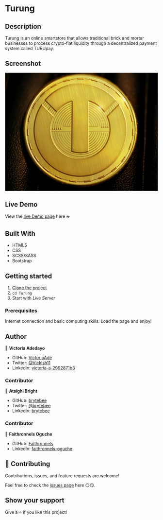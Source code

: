 # Turung

## Description

Turung is an online smartstore that allows traditional brick and mortar businesses to process crypto-fiat liquidity through a decentralized payment system called TURUpay.

## Screenshot

![Turung Coin](./images/gold-circle.jpg)

## Live Demo

View the [live Demo page](https://www.turung.io/) here ☕

## Built With

- HTML5
- CSS
- SCSS/SASS
- Bootstrap

## Getting started

1. [Clone the project](https://github.com/VictoriaAde/Turung.git)
2. `cd Turung`
3. Start with _Live Server_

### Prerequisites

Internet connection and basic computing skills.
Load the page and enjoy!

## Author

👤 **Victoria Adedayo**

- GitHub: [VictoriaAde](https://github.com/VictoriaAde)
- Twitter: [@Vickish11](https://twitter.com/Vickish11)
- LinkedIn: [victoria-a-2992871b3](https://www.linkedin.com/in/victoria-a-2992871b3)

### Contributor

👤 **Atsighi Bright**

- GitHub: [brytebee](https://github.com/brytebee)
- Twitter: [@brytebee](https://twitter.com/brytebee)
- LinkedIn: [brytebee](https://www.linkedin.com/in/brytebee/)

### Contributor

👤 **Faithronnels Oguche**

- GitHub: [Faithronnels](https://github.com/faithronnels)
- LinkedIn: [faithronnels-oguche](https://www.linkedin.com/in/faithronnels-oguche-6113b7153/)

## 🤝 Contributing

Contributions, issues, and feature requests are welcome!

Feel free to check the [issues page](https://github.com/VictoriaAde/Turung/issues) here 😏😏.

## Show your support

Give a ⭐️ if you like this project!
